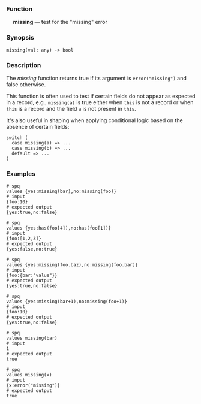 ### Function

&emsp; **missing** &mdash; test for the "missing" error

### Synopsis

```
missing(val: any) -> bool
```

### Description

The _missing_ function returns true if its argument is `error("missing")`
and false otherwise.

This function is often used to test if certain fields do not appear as
expected in a record, e.g., `missing(a)` is true either when `this` is not a record
or when `this` is a record and the field `a` is not present in `this`.

It's also useful in shaping when applying conditional logic based on the
absence of certain fields:
```
switch (
  case missing(a) => ...
  case missing(b) => ...
  default => ...
)
```

### Examples

```mdtest-spq
# spq
values {yes:missing(bar),no:missing(foo)}
# input
{foo:10}
# expected output
{yes:true,no:false}
```

```mdtest-spq
# spq
values {yes:has(foo[4]),no:has(foo[1])}
# input
{foo:[1,2,3]}
# expected output
{yes:false,no:true}
```

```mdtest-spq
# spq
values {yes:missing(foo.baz),no:missing(foo.bar)}
# input
{foo:{bar:"value"}}
# expected output
{yes:true,no:false}
```

```mdtest-spq
# spq
values {yes:missing(bar+1),no:missing(foo+1)}
# input
{foo:10}
# expected output
{yes:true,no:false}
```

```mdtest-spq
# spq
values missing(bar)
# input
1
# expected output
true
```

```mdtest-spq
# spq
values missing(x)
# input
{x:error("missing")}
# expected output
true
```
